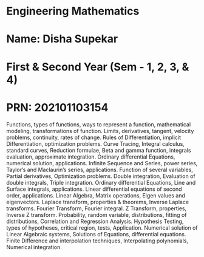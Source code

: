 # Engineering Mathematics
# Name: Disha Supekar
# First & Second Year (Sem - 1, 2, 3, & 4)
# PRN: 202101103154

Functions, types of functions, ways to represent a function, mathematical modeling, transformations of function.
Limits, derivatives, tangent, velocity problems, continuity, rates of change.
Rules of Differentiation, implicit Differentiation, optimization problems.
Curve Tracing, Integral calculus, standard curves, Reduction formulae, Beta and gamma function, integrals evaluation, approximate integration.
Ordinary differential Equations, numerical solution, applications.
Infinite Sequence and Series, power series, Taylor’s and Maclaurin’s series, applications.
Function of several variables, Partial derivatives, Optimization problems.
Double integration, Evaluation of double integrals, Triple integration.
Ordinary differential Equations, Line and Surface integrals, applications.
Linear differential equations of second order, applications.
Linear Algebra, Matrix operations, Eigen values and eigenvectors.
Laplace transform, properties & theorems, Inverse Laplace transforms.
Fourier Transform, Fourier integral.
Z Transform, properties, Inverse Z transform.
Probability, random variable, distributions, fitting of distributions, Correlation and Regression Analysis.
Hypothesis Testing, types of hypotheses, critical region, tests, Application.
Numerical solution of Linear Algebraic systems, Solutions of Equations, differential equations.
Finite Difference and interpolation techniques, Interpolating polynomials, Numerical integration.
